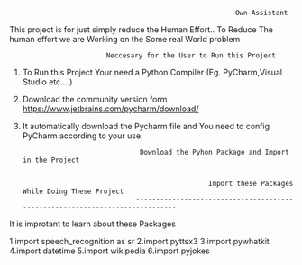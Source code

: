                                                             Own-Assistant
                                                            
This project is for just simply reduce the Human Effort.. To Reduce The human  effort we are Working on the Some real World problem

                            Neccesary for the User to Run this Project
                            
1.  To Run this Project Your need a Python Compiler (Eg. PyCharm,Visual Studio etc....)  
2.  Download the community version form https://www.jetbrains.com/pycharm/download/
3.  It automatically download the Pycharm file and You need to config PyCharm according to your use.
  
                                     Download the Pyhon Package and Import in the Project
                            
                 
							                          Import these Packages While Doing These Project
					                -----------------------------------------------------------------------------

It is improtant to learn about these Packages


1.import speech_recognition as sr
2.import pyttsx3
3.import pywhatkit
4.import datetime
5.import wikipedia
6.import pyjokes
        



